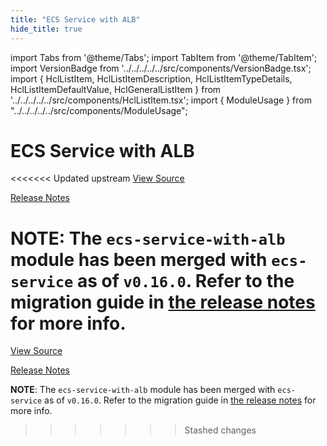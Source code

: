 ```yaml
---
title: "ECS Service with ALB"
hide_title: true
---
```


import Tabs from '@theme/Tabs';
import TabItem from '@theme/TabItem';
import VersionBadge from '../../../../../src/components/VersionBadge.tsx';
import { HclListItem, HclListItemDescription, HclListItemTypeDetails, HclListItemDefaultValue, HclGeneralListItem } from '../../../../../src/components/HclListItem.tsx';
import { ModuleUsage } from "../../../../../src/components/ModuleUsage";

<VersionBadge repoTitle="Amazon ECS" version="0.35.1" lastModifiedVersion="0.24.1"/>

# ECS Service with ALB

<<<<<<< Updated upstream
<a href="https://github.com/tnn-gruntwork-io/terraform-aws-ecs/tree/v0.35.1/modules/ecs-service-with-alb" className="link-button" title="View the source code for this module in GitHub.">View Source</a>

<a href="https://github.com/tnn-gruntwork-io/terraform-aws-ecs/releases/tag/v0.24.1" className="link-button" title="Release notes for only versions which impacted this module.">Release Notes</a>

**NOTE**: The `ecs-service-with-alb` module has been merged with `ecs-service` as of `v0.16.0`. Refer to the migration
guide in [the release notes](https://github.com/tnn-gruntwork-io/terraform-aws-ecs/releases/tag/v0.16.0) for more info.
=======
<a href="https://github.com/tnn-gruntwork-io/terraform-aws-ecs/tree/v0.35.1/modules/ecs-service-with-alb" className="link-button" title="View the source code for this module in GitHub.">View Source</a>

<a href="https://github.com/tnn-gruntwork-io/terraform-aws-ecs/releases/tag/v0.24.1" className="link-button" title="Release notes for only versions which impacted this module.">Release Notes</a>

**NOTE**: The `ecs-service-with-alb` module has been merged with `ecs-service` as of `v0.16.0`. Refer to the migration
guide in [the release notes](https://github.com/tnn-gruntwork-io/terraform-aws-ecs/releases/tag/v0.16.0) for more info.
>>>>>>> Stashed changes


<!-- ##DOCS-SOURCER-START
{
  "originalSources": [
<<<<<<< Updated upstream
    "https://github.com/tnn-gruntwork-io/terraform-aws-ecs/tree/v0.35.1/modules/ecs-service-with-alb/readme.md",
    "https://github.com/tnn-gruntwork-io/terraform-aws-ecs/tree/v0.35.1/modules/ecs-service-with-alb/variables.tf",
    "https://github.com/tnn-gruntwork-io/terraform-aws-ecs/tree/v0.35.1/modules/ecs-service-with-alb/outputs.tf"
=======
    "https://github.com/tnn-gruntwork-io/terraform-aws-ecs/tree/v0.35.1/modules/ecs-service-with-alb/readme.md",
    "https://github.com/tnn-gruntwork-io/terraform-aws-ecs/tree/v0.35.1/modules/ecs-service-with-alb/variables.tf",
    "https://github.com/tnn-gruntwork-io/terraform-aws-ecs/tree/v0.35.1/modules/ecs-service-with-alb/outputs.tf"
>>>>>>> Stashed changes
  ],
  "sourcePlugin": "module-catalog-api",
  "hash": "e3262dec92189d5597daa0b425a89047"
}
##DOCS-SOURCER-END -->
